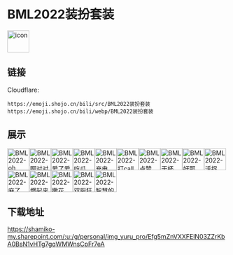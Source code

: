 # BML2022装扮套装
<img src="https://emoji.shojo.cn/bili/src/BML2022装扮套装/icon.png" width="50" height="50" alt="icon">

## 链接
Cloudflare:
```
https://emoji.shojo.cn/bili/src/BML2022装扮套装
https://emoji.shojo.cn/bili/webp/BML2022装扮套装
```
## 展示
<img src="https://emoji.shojo.cn/bili/src/BML2022装扮套装/BML2022-oh.png" width="50" height="50" alt="BML2022-oh"><img src="https://emoji.shojo.cn/bili/src/BML2022装扮套装/BML2022-啊对对对.png" width="50" height="50" alt="BML2022-啊对对对"><img src="https://emoji.shojo.cn/bili/src/BML2022装扮套装/BML2022-爱了爱了.png" width="50" height="50" alt="BML2022-爱了爱了"><img src="https://emoji.shojo.cn/bili/src/BML2022装扮套装/BML2022-吃瓜.png" width="50" height="50" alt="BML2022-吃瓜"><img src="https://emoji.shojo.cn/bili/src/BML2022装扮套装/BML2022-充电.png" width="50" height="50" alt="BML2022-充电"><img src="https://emoji.shojo.cn/bili/src/BML2022装扮套装/BML2022-打call.png" width="50" height="50" alt="BML2022-打call"><img src="https://emoji.shojo.cn/bili/src/BML2022装扮套装/BML2022-点赞.png" width="50" height="50" alt="BML2022-点赞"><img src="https://emoji.shojo.cn/bili/src/BML2022装扮套装/BML2022-干杯.png" width="50" height="50" alt="BML2022-干杯"><img src="https://emoji.shojo.cn/bili/src/BML2022装扮套装/BML2022-好耶.png" width="50" height="50" alt="BML2022-好耶"><img src="https://emoji.shojo.cn/bili/src/BML2022装扮套装/BML2022-活捉.png" width="50" height="50" alt="BML2022-活捉"><img src="https://emoji.shojo.cn/bili/src/BML2022装扮套装/BML2022-麻了.png" width="50" height="50" alt="BML2022-麻了"><img src="https://emoji.shojo.cn/bili/src/BML2022装扮套装/BML2022-燃起来了.png" width="50" height="50" alt="BML2022-燃起来了"><img src="https://emoji.shojo.cn/bili/src/BML2022装扮套装/BML2022-撒花.png" width="50" height="50" alt="BML2022-撒花"><img src="https://emoji.shojo.cn/bili/src/BML2022装扮套装/BML2022-双厨狂喜.png" width="50" height="50" alt="BML2022-双厨狂喜"><img src="https://emoji.shojo.cn/bili/src/BML2022装扮套装/BML2022-智慧的眼神.png" width="50" height="50" alt="BML2022-智慧的眼神">

## 下载地址

https://shamiko-my.sharepoint.com/:u:/g/personal/img_yuru_pro/Efg5mZnVXXFElN03ZZrKbA0BsN1vHTg7gqWMWnsCpFr7eA